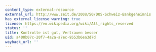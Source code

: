 ```yaml
---
content_type: external-resource
external_url: http://www.zeit.de/2008/50/DOS-Schweiz-Bankgeheimnis
has_external_license_warning: true
license: https://en.wikipedia.org/wiki/All_rights_reserved
status: ''
title: Kontrolle ist gut, Vertrauen besser
uid: a400b07c-20f7-4a2a-a7ec-9553b6ea3d7d
wayback_url: ''
---
```

